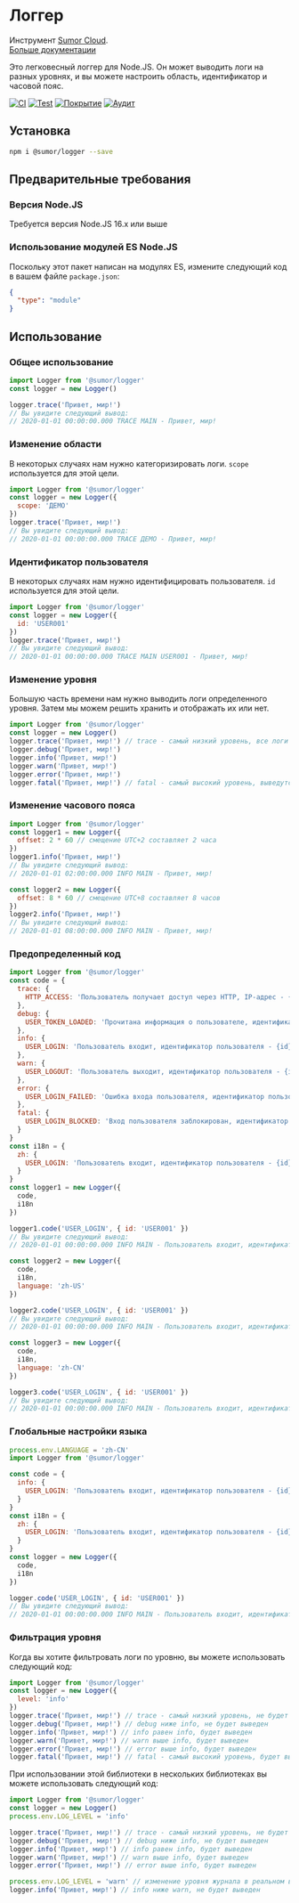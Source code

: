 # Логгер

Инструмент [Sumor Cloud](https://sumor.cloud).  
[Больше документации](https://sumor.cloud/logger)

Это легковесный логгер для Node.JS.
Он может выводить логи на разных уровнях, и вы можете настроить область, идентификатор и часовой пояс.

[![CI](https://github.com/sumor-cloud/logger/actions/workflows/ci.yml/badge.svg)](https://github.com/sumor-cloud/logger/actions/workflows/ci.yml)
[![Test](https://github.com/sumor-cloud/logger/actions/workflows/ut.yml/badge.svg)](https://github.com/sumor-cloud/logger/actions/workflows/ut.yml)
[![Покрытие](https://github.com/sumor-cloud/logger/actions/workflows/coverage.yml/badge.svg)](https://github.com/sumor-cloud/logger/actions/workflows/coverage.yml)
[![Аудит](https://github.com/sumor-cloud/logger/actions/workflows/audit.yml/badge.svg)](https://github.com/sumor-cloud/logger/actions/workflows/audit.yml)

## Установка

```bash
npm i @sumor/logger --save
```

## Предварительные требования

### Версия Node.JS

Требуется версия Node.JS 16.x или выше

### Использование модулей ES Node.JS

Поскольку этот пакет написан на модулях ES, измените следующий код в вашем файле `package.json`:

```json
{
  "type": "module"
}
```

## Использование

### Общее использование

```js
import Logger from '@sumor/logger'
const logger = new Logger()

logger.trace('Привет, мир!')
// Вы увидите следующий вывод:
// 2020-01-01 00:00:00.000 TRACE MAIN - Привет, мир!
```

### Изменение области

В некоторых случаях нам нужно категоризировать логи. `scope` используется для этой цели.

```js
import Logger from '@sumor/logger'
const logger = new Logger({
  scope: 'ДЕМО'
})
logger.trace('Привет, мир!')
// Вы увидите следующий вывод:
// 2020-01-01 00:00:00.000 TRACE ДЕМО - Привет, мир!
```

### Идентификатор пользователя

В некоторых случаях нам нужно идентифицировать пользователя. `id` используется для этой цели.

```js
import Logger from '@sumor/logger'
const logger = new Logger({
  id: 'USER001'
})
logger.trace('Привет, мир!')
// Вы увидите следующий вывод:
// 2020-01-01 00:00:00.000 TRACE MAIN USER001 - Привет, мир!
```

### Изменение уровня

Большую часть времени нам нужно выводить логи определенного уровня. Затем мы можем решить хранить и отображать их или нет.

```js
import Logger from '@sumor/logger'
const logger = new Logger()
logger.trace('Привет, мир!') // trace - самый низкий уровень, все логи будут выведены
logger.debug('Привет, мир!')
logger.info('Привет, мир!')
logger.warn('Привет, мир!')
logger.error('Привет, мир!')
logger.fatal('Привет, мир!') // fatal - самый высокий уровень, выведутся только критические ошибки
```

### Изменение часового пояса

```js
import Logger from '@sumor/logger'
const logger1 = new Logger({
  offset: 2 * 60 // смещение UTC+2 составляет 2 часа
})
logger1.info('Привет, мир!')
// Вы увидите следующий вывод:
// 2020-01-01 02:00:00.000 INFO MAIN - Привет, мир!

const logger2 = new Logger({
  offset: 8 * 60 // смещение UTC+8 составляет 8 часов
})
logger2.info('Привет, мир!')
// Вы увидите следующий вывод:
// 2020-01-01 08:00:00.000 INFO MAIN - Привет, мир!
```

### Предопределенный код

```js
import Logger from '@sumor/logger'
const code = {
  trace: {
    HTTP_ACCESS: 'Пользователь получает доступ через HTTP, IP-адрес - {ip}'
  },
  debug: {
    USER_TOKEN_LOADED: 'Прочитана информация о пользователе, идентификатор пользователя - {id}'
  },
  info: {
    USER_LOGIN: 'Пользователь входит, идентификатор пользователя - {id}'
  },
  warn: {
    USER_LOGOUT: 'Пользователь выходит, идентификатор пользователя - {id}'
  },
  error: {
    USER_LOGIN_FAILED: 'Ошибка входа пользователя, идентификатор пользователя - {id}'
  },
  fatal: {
    USER_LOGIN_BLOCKED: 'Вход пользователя заблокирован, идентификатор пользователя - {id}'
  }
}
const i18n = {
  zh: {
    USER_LOGIN: 'Пользователь входит, идентификатор пользователя - {id}'
  }
}
const logger1 = new Logger({
  code,
  i18n
})

logger1.code('USER_LOGIN', { id: 'USER001' })
// Вы увидите следующий вывод:
// 2020-01-01 00:00:00.000 INFO MAIN - Пользователь входит, идентификатор пользователя - USER001

const logger2 = new Logger({
  code,
  i18n,
  language: 'zh-US'
})

logger2.code('USER_LOGIN', { id: 'USER001' })
// Вы увидите следующий вывод:
// 2020-01-01 00:00:00.000 INFO MAIN - Пользователь входит, идентификатор пользователя - USER001

const logger3 = new Logger({
  code,
  i18n,
  language: 'zh-CN'
})

logger3.code('USER_LOGIN', { id: 'USER001' })
// Вы увидите следующий вывод:
// 2020-01-01 00:00:00.000 INFO MAIN - Пользователь входит, идентификатор пользователя - USER001
```

### Глобальные настройки языка

```js
process.env.LANGUAGE = 'zh-CN'
import Logger from '@sumor/logger'

const code = {
  info: {
    USER_LOGIN: 'Пользователь входит, идентификатор пользователя - {id}'
  }
}
const i18n = {
  zh: {
    USER_LOGIN: 'Пользователь входит, идентификатор пользователя - {id}'
  }
}
const logger = new Logger({
  code,
  i18n
})

logger.code('USER_LOGIN', { id: 'USER001' })
// Вы увидите следующий вывод:
// 2020-01-01 00:00:00.000 INFO MAIN - Пользователь входит, идентификатор пользователя - USER001
```

### Фильтрация уровня

Когда вы хотите фильтровать логи по уровню, вы можете использовать следующий код:

```js
import Logger from '@sumor/logger'
const logger = new Logger({
  level: 'info'
})
logger.trace('Привет, мир!') // trace - самый низкий уровень, не будет выведен
logger.debug('Привет, мир!') // debug ниже info, не будет выведен
logger.info('Привет, мир!') // info равен info, будет выведен
logger.warn('Привет, мир!') // warn выше info, будет выведен
logger.error('Привет, мир!') // error выше info, будет выведен
logger.fatal('Привет, мир!') // fatal - самый высокий уровень, будет выведен
```

При использовании этой библиотеки в нескольких библиотеках вы можете использовать следующий код:

```js
import Logger from '@sumor/logger'
const logger = new Logger()
process.env.LOG_LEVEL = 'info'

logger.trace('Привет, мир!') // trace - самый низкий уровень, не будет выведен
logger.debug('Привет, мир!') // debug ниже info, не будет выведен
logger.info('Привет, мир!') // info равен info, будет выведен
logger.warn('Привет, мир!') // warn выше info, будет выведен
logger.error('Привет, мир!') // error выше info, будет выведен

process.env.LOG_LEVEL = 'warn' // изменение уровня журнала в реальном времени
logger.info('Привет, мир!') // info ниже warn, не будет выведен
```

